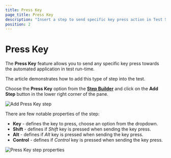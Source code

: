 ```yaml
---
title: Press Key
page_title: Press Key
description: "Insert a step to send specific key press action in Test Studio test. Insert a step to send key press combination during the test execution - e.g. Ctrl+A."
position: 2
---
```

# Press Key

The __Press Key__ feature allows you to send any specific key press towards the automated application in test run-time.

The article demonstrates how to add this type of step into the test.

Choose the __Press Key__ option from the <a href="/features/custom-steps/overview" target="_blank">__Step Builder__</a> and click on the __Add Step__ button in the lower right corner of the pane.

![Add Press Key step][1]

There are few notable properties of the step:

- __Key__ - defines the key to press, choose an option from the dropdown.
- __Shift__ - defines if _Shift_ key is pressed when sending the key press.
- __Alt__ - defines if _Alt_ key is pressed when sending the key press.
- __Control__ - defines if _Control_ key is pressed when sending the key press.

![Press Key step properties][2]

[1]: /img/features/custom-steps/press-key/step-builder-press-key.png
[2]: /img/features/custom-steps/press-key/extended-menu-press-key.png

